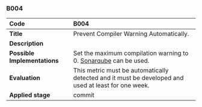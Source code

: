 ### B004

|**Code**           | **B004** |
| :--               | :--      |
|**Title**          | Prevent Compiler Warning Automatically. |
|**Description**    | |
|**Possible Implementations** | Set the maximum compilation warning to 0. [Sonarqube](https://www.sonarqube.org/) can be used.|
|**Evaluation**     | This metric must be automatically detected and it must be developed and used at least for one week. |
|**Applied stage**  | commit|
